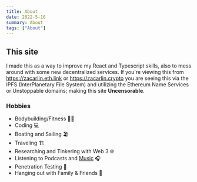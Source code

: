 ```yaml
---
title: About
date: 2022-5-16
summary: About
tags: ["About"]
---
```


## This site

I made this as a way to improve my React and Typescript skills, also to
mess around with some new decentralized services. If you're viewing this
from https://zacarlin.eth.link or https://zacarlin.crypto you are seeing
this via the IPFS (InterPlanetary File System) and utilizing the
Ethereum Name Services or Unstoppable domains; making this site **Uncensorable**.

### Hobbies

- Bodybuilding/Fitness 🏋️‍♂️
- Coding 💻
- Boating and Sailing 🏖️
- Traveling 🏗️
- Researching and Tinkering with Web 3 🌐
- Listening to Podcasts and [Music](https://open.spotify.com/playlist/37i9dQZF1EphhdCcTha7XI?si=cur9rcxGThiBeHUOPbFRhA) 🎧
- Penetration Testing 🧨
- Hanging out with Family & Friends 🏡
